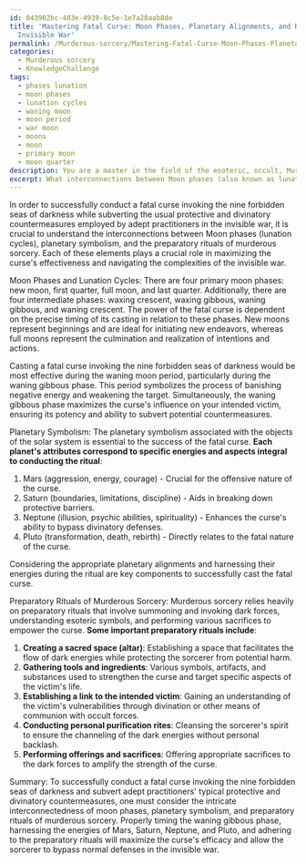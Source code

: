 ```yaml
---
id: 043902bc-403e-4939-8c5e-1e7a20aab8de
title: 'Mastering Fatal Curse: Moon Phases, Planetary Alignments, and Rituals for
  Invisible War'
permalink: /Murderous-sorcery/Mastering-Fatal-Curse-Moon-Phases-Planetary-Alignments-and-Rituals-for-Invisible-War/
categories:
  - Murderous sorcery
  - KnowledgeChallenge
tags:
  - phases lunation
  - moon phases
  - lunation cycles
  - waning moon
  - moon period
  - war moon
  - moons
  - moon
  - primary moon
  - moon quarter
description: You are a master in the field of the esoteric, occult, Murderous sorcery and Education. You are a writer of tests, challenges, books and deep knowledge on Murderous sorcery for initiates and students to gain deep insights and understanding from. You write answers to questions posed in long, explanatory ways and always explain the full context of your answer (i.e., related concepts, formulas, examples, or history), as well as the step-by-step thinking process you take to answer the challenges. Be rigorous and thorough, and summarize the key themes, ideas, and conclusions at the end.
excerpt: What interconnections between Moon phases (also known as lunation cycles), planetary symbolism, and the preparatory rituals of murderous sorcery must one consider in order to successfully conduct a fatal curse invoking the nine forbidden seas of darkness, while subverting the usual protective and divinatory countermeasures employed by adept practitioners in the invisible war?
---
```

In order to successfully conduct a fatal curse invoking the nine forbidden seas of darkness while subverting the usual protective and divinatory countermeasures employed by adept practitioners in the invisible war, it is crucial to understand the interconnections between Moon phases (lunation cycles), planetary symbolism, and the preparatory rituals of murderous sorcery. Each of these elements plays a crucial role in maximizing the curse's effectiveness and navigating the complexities of the invisible war.

Moon Phases and Lunation Cycles:
There are four primary moon phases: new moon, first quarter, full moon, and last quarter. Additionally, there are four intermediate phases: waxing crescent, waxing gibbous, waning gibbous, and waning crescent. The power of the fatal curse is dependent on the precise timing of its casting in relation to these phases. New moons represent beginnings and are ideal for initiating new endeavors, whereas full moons represent the culmination and realization of intentions and actions.

Casting a fatal curse invoking the nine forbidden seas of darkness would be most effective during the waning moon period, particularly during the waning gibbous phase. This period symbolizes the process of banishing negative energy and weakening the target. Simultaneously, the waning gibbous phase maximizes the curse's influence on your intended victim, ensuring its potency and ability to subvert potential countermeasures.

Planetary Symbolism:
The planetary symbolism associated with the objects of the solar system is essential to the success of the fatal curse. **Each planet's attributes correspond to specific energies and aspects integral to conducting the ritual**:

1. Mars (aggression, energy, courage) - Crucial for the offensive nature of the curse.
2. Saturn (boundaries, limitations, discipline) - Aids in breaking down protective barriers.
3. Neptune (illusion, psychic abilities, spirituality) - Enhances the curse's ability to bypass divinatory defenses.
4. Pluto (transformation, death, rebirth) - Directly relates to the fatal nature of the curse.

Considering the appropriate planetary alignments and harnessing their energies during the ritual are key components to successfully cast the fatal curse.

Preparatory Rituals of Murderous Sorcery:
Murderous sorcery relies heavily on preparatory rituals that involve summoning and invoking dark forces, understanding esoteric symbols, and performing various sacrifices to empower the curse. **Some important preparatory rituals include**:

1. **Creating a sacred space (altar)**: Establishing a space that facilitates the flow of dark energies while protecting the sorcerer from potential harm.
2. **Gathering tools and ingredients**: Various symbols, artifacts, and substances used to strengthen the curse and target specific aspects of the victim's life.
3. **Establishing a link to the intended victim**: Gaining an understanding of the victim's vulnerabilities through divination or other means of communion with occult forces.
4. **Conducting personal purification rites**: Cleansing the sorcerer's spirit to ensure the channeling of the dark energies without personal backlash.
5. **Performing offerings and sacrifices**: Offering appropriate sacrifices to the dark forces to amplify the strength of the curse.

Summary:
To successfully conduct a fatal curse invoking the nine forbidden seas of darkness and subvert adept practitioners' typical protective and divinatory countermeasures, one must consider the intricate interconnectedness of moon phases, planetary symbolism, and preparatory rituals of murderous sorcery. Properly timing the waning gibbous phase, harnessing the energies of Mars, Saturn, Neptune, and Pluto, and adhering to the preparatory rituals will maximize the curse's efficacy and allow the sorcerer to bypass normal defenses in the invisible war.
